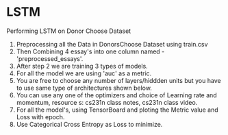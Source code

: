 # LSTM
Performing LSTM on Donor Choose Dataset 
1. Preprocessing  all the Data in DonorsChoose Dataset using train.csv
2. Then Combining 4 essay's into one column named - 'preprocessed_essays'.
3. After step 2 we are training 3 types of models.
4. For all the model we are using 'auc' as a metric.
5. You are free to choose any number of layers/hiddden units but you have to use same type
of architectures shown below.
6. You can use any one of the optimizers and choice of Learning rate and momentum, resource
s: cs231n class notes, cs231n class video.
7. For all the model's, using TensorBoard and ploting the Metric value and Loss with epoch.
8. Use Categorical Cross Entropy as Loss to minimize.
